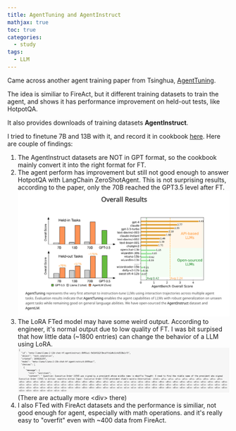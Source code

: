 ```yaml
---
title: AgentTuning and AgentInstruct
mathjax: true
toc: true
categories:
  - study
tags:
  - LLM
---
```


Came across another agent training paper from Tsinghua, [AgentTuning](https://thudm.github.io/AgentTuning/). 

The idea is similiar to FireAct, but it different training datasets to train the agent, and shows it has performance improvement on held-out tests, like HotpotQA. 

It also provides downloads of training datasets **AgentInstruct**.

I tried to finetune 7B and 13B with it, and record it in cookbook [here](https://github.com/anyscale/endpoint-cookbook/tree/main/App_AgentTune). Here are couple of findings:
1. The AgentInstruct datasets are NOT in GPT format, so the cookbook mainly convert it into the right format for FT.  
2. The agent perform has improvement but still not good enough to answer HotpotQA with LangChain ZeroShotAgent.
This is not surprising results, according to the paper, only the 70B reached the GPT3.5 level after FT.   
![Alt text](/assets/images/23-10-22-LLM-AgentTuning_files/agenttune.png)
3. The LoRA FTed model may have some weird output. According to engineer, it's normal output due to low quality of FT. I was bit surpised that how little data (~1800 entries) can change the behavior of a LLM using LoRA. 
![Alt text](/assets/images/23-10-22-LLM-AgentTuning_files/wrong.png)    
(There are actually more \<div> there)  
4. I also FTed with FireAct datasets and the performance is similiar, not good enough for agent, especially with math operations. and it's really easy to "overfit" even with ~400 data from FireAct. 

